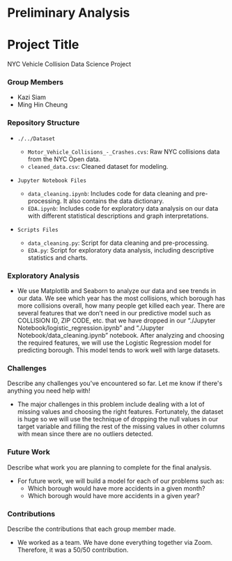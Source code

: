 # Preliminary Analysis

# Project Title
NYC Vehicle Collision Data Science Project

### Group Members
- Kazi Siam
- Ming Hin Cheung

### Repository Structure
- `./../Dataset`
  - `Motor_Vehicle_Collisions_-_Crashes.cvs`: Raw NYC collisions data from the NYC Open data.
  - `cleaned_data.csv`: Cleaned dataset for modeling.

- `Jupyter Notebook Files` 
  - `data_cleaning.ipynb`: Includes code for data cleaning and pre-processing. It also contains the data dictionary. 
  - `EDA.ipynb`: Includes code for exploratory data analysis on our data with different statistical descriptions and graph interpretations.

- `Scripts Files`
  - `data_cleaning.py`: Script for data cleaning and pre-processing.
  - `EDA.py`: Script for exploratory data analysis, including descriptive statistics and charts.

### Exploratory Analysis
- We use Matplotlib and Seaborn to analyze our data and see trends in our data. We see which year has the most collisions, which borough has more collisions overall, how many people get killed each year. There are several features that we don’t need in our predictive model such as COLLISION ID, ZIP CODE, etc. that we have dropped in our “./Jupyter Notebook/logistic_regression.ipynb” and “./Jupyter Notebook/data_cleaning.ipynb” notebook. After analyzing and choosing the required features, we will use the Logistic Regression model for predicting borough. This model tends to work well with large datasets.

### Challenges
Describe any challenges you've encountered so far. Let me know if there's anything you need help with!

- The major challenges in this problem include dealing with a lot of missing values and choosing the right features. Fortunately, the dataset is huge so we will use the technique of dropping the null values in our target variable and filling the rest of the missing values in other columns with mean since there are no outliers detected.

### Future Work
Describe what work you are planning to complete for the final analysis.

- For future work, we will build a model for each of our problems such as:
  - Which borough would have more accidents in a given month?
  - Which borough would have more accidents in a given year?

### Contributions
Describe the contributions that each group member made.

- We worked as a team. We have done everything together via Zoom. Therefore, it was a 50/50 contribution.

